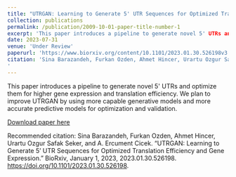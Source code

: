 ```yaml
---
title: "UTRGAN: Learning to Generate 5' UTR Sequences for Optimized Translation Efficiency and Gene Expression1"
collection: publications
permalink: /publication/2009-10-01-paper-title-number-1
excerpt: 'This paper introduces a pipeline to generate novel 5' UTRs and optimize them for higher gene expression and translation efficiency'
date: 2023-07-31
venue: 'Under Review'
paperurl: 'https://www.biorxiv.org/content/10.1101/2023.01.30.526198v3'
citation: 'Sina Barazandeh, Furkan Ozden, Ahmet Hincer, Urartu Ozgur Safak Seker, and A. Ercument Cicek. “UTRGAN: Learning to Generate 5’ UTR Sequences for Optimized Translation Efficiency and Gene Expression.” BioRxiv, January 1, 2023, 2023.01.30.526198. https://doi.org/10.1101/2023.01.30.526198.
'
---
```

This paper introduces a pipeline to generate novel 5' UTRs and optimize them for higher gene expression and translation efficiency. We plan to improve UTRGAN by using more capable generative models and more accurate predictive models for optimization and validation.

[Download paper here](https://www.biorxiv.org/content/10.1101/2023.01.30.526198v3.full.pdf)

Recommended citation: Sina Barazandeh, Furkan Ozden, Ahmet Hincer, Urartu Ozgur Safak Seker, and A. Ercument Cicek. “UTRGAN: Learning to Generate 5’ UTR Sequences for Optimized Translation Efficiency and Gene Expression.” BioRxiv, January 1, 2023, 2023.01.30.526198. https://doi.org/10.1101/2023.01.30.526198.
